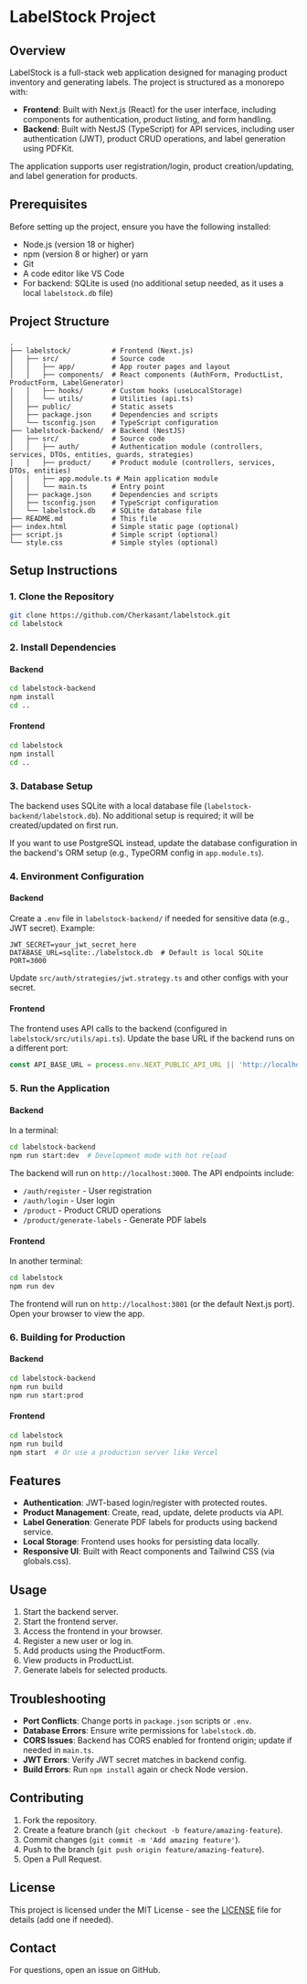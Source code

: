 # LabelStock Project

## Overview

LabelStock is a full-stack web application designed for managing product inventory and generating labels. The project is structured as a monorepo with:

- **Frontend**: Built with Next.js (React) for the user interface, including components for authentication, product listing, and form handling.
- **Backend**: Built with NestJS (TypeScript) for API services, including user authentication (JWT), product CRUD operations, and label generation using PDFKit.

The application supports user registration/login, product creation/updating, and label generation for products.

## Prerequisites

Before setting up the project, ensure you have the following installed:

- Node.js (version 18 or higher)
- npm (version 8 or higher) or yarn
- Git
- A code editor like VS Code
- For backend: SQLite is used (no additional setup needed, as it uses a local `labelstock.db` file)

## Project Structure

```
.
├── labelstock/          # Frontend (Next.js)
│   ├── src/             # Source code
│   │   ├── app/         # App router pages and layout
│   │   ├── components/  # React components (AuthForm, ProductList, ProductForm, LabelGenerator)
│   │   ├── hooks/       # Custom hooks (useLocalStorage)
│   │   └── utils/       # Utilities (api.ts)
│   ├── public/          # Static assets
│   ├── package.json     # Dependencies and scripts
│   └── tsconfig.json    # TypeScript configuration
├── labelstock-backend/  # Backend (NestJS)
│   ├── src/             # Source code
│   │   ├── auth/        # Authentication module (controllers, services, DTOs, entities, guards, strategies)
│   │   ├── product/     # Product module (controllers, services, DTOs, entities)
│   │   ├── app.module.ts # Main application module
│   │   └── main.ts      # Entry point
│   ├── package.json     # Dependencies and scripts
│   ├── tsconfig.json    # TypeScript configuration
│   └── labelstock.db    # SQLite database file
├── README.md            # This file
├── index.html           # Simple static page (optional)
├── script.js            # Simple script (optional)
└── style.css            # Simple styles (optional)
```

## Setup Instructions

### 1. Clone the Repository

```bash
git clone https://github.com/Cherkasant/labelstock.git
cd labelstock
```

### 2. Install Dependencies

#### Backend
```bash
cd labelstock-backend
npm install
cd ..
```

#### Frontend
```bash
cd labelstock
npm install
cd ..
```

### 3. Database Setup

The backend uses SQLite with a local database file (`labelstock-backend/labelstock.db`). No additional setup is required; it will be created/updated on first run.

If you want to use PostgreSQL instead, update the database configuration in the backend's ORM setup (e.g., TypeORM config in `app.module.ts`).

### 4. Environment Configuration

#### Backend
Create a `.env` file in `labelstock-backend/` if needed for sensitive data (e.g., JWT secret). Example:

```
JWT_SECRET=your_jwt_secret_here
DATABASE_URL=sqlite:./labelstock.db  # Default is local SQLite
PORT=3000
```

Update `src/auth/strategies/jwt.strategy.ts` and other configs with your secret.

#### Frontend
The frontend uses API calls to the backend (configured in `labelstock/src/utils/api.ts`). Update the base URL if the backend runs on a different port:

```typescript
const API_BASE_URL = process.env.NEXT_PUBLIC_API_URL || 'http://localhost:3000';
```

### 5. Run the Application

#### Backend
In a terminal:
```bash
cd labelstock-backend
npm run start:dev  # Development mode with hot reload
```

The backend will run on `http://localhost:3000`. The API endpoints include:
- `/auth/register` - User registration
- `/auth/login` - User login
- `/product` - Product CRUD operations
- `/product/generate-labels` - Generate PDF labels

#### Frontend
In another terminal:
```bash
cd labelstock
npm run dev
```

The frontend will run on `http://localhost:3001` (or the default Next.js port). Open your browser to view the app.

### 6. Building for Production

#### Backend
```bash
cd labelstock-backend
npm run build
npm run start:prod
```

#### Frontend
```bash
cd labelstock
npm run build
npm start  # Or use a production server like Vercel
```

## Features

- **Authentication**: JWT-based login/register with protected routes.
- **Product Management**: Create, read, update, delete products via API.
- **Label Generation**: Generate PDF labels for products using backend service.
- **Local Storage**: Frontend uses hooks for persisting data locally.
- **Responsive UI**: Built with React components and Tailwind CSS (via globals.css).

## Usage

1. Start the backend server.
2. Start the frontend server.
3. Access the frontend in your browser.
4. Register a new user or log in.
5. Add products using the ProductForm.
6. View products in ProductList.
7. Generate labels for selected products.

## Troubleshooting

- **Port Conflicts**: Change ports in `package.json` scripts or `.env`.
- **Database Errors**: Ensure write permissions for `labelstock.db`.
- **CORS Issues**: Backend has CORS enabled for frontend origin; update if needed in `main.ts`.
- **JWT Errors**: Verify JWT secret matches in backend config.
- **Build Errors**: Run `npm install` again or check Node version.

## Contributing

1. Fork the repository.
2. Create a feature branch (`git checkout -b feature/amazing-feature`).
3. Commit changes (`git commit -m 'Add amazing feature'`).
4. Push to the branch (`git push origin feature/amazing-feature`).
5. Open a Pull Request.

## License

This project is licensed under the MIT License - see the [LICENSE](LICENSE) file for details (add one if needed).

## Contact

For questions, open an issue on GitHub.